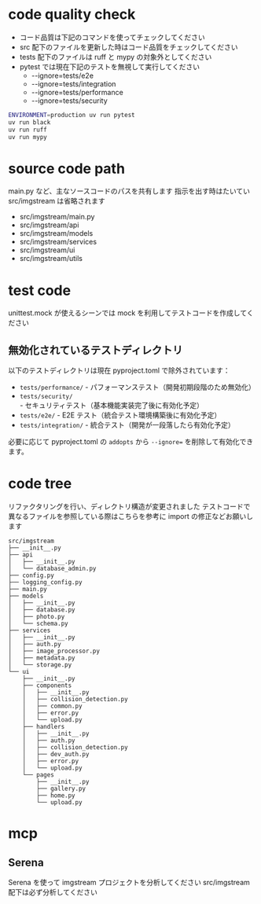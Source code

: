 # code quality check

- コード品質は下記のコマンドを使ってチェックしてください
- src 配下のファイルを更新した時はコード品質をチェックしてください
- tests 配下のファイルは ruff と mypy の対象外としてください
- pytest では現在下記のテストを無視して実行してください
  - --ignore=tests/e2e
  - --ignore=tests/integration
  - --ignore=tests/performance
  - --ignore=tests/security

```bash
ENVIRONMENT=production uv run pytest
uv run black
uv run ruff
uv run mypy
```

# source code path

main.py など、主なソースコードのパスを共有します
指示を出す時はたいてい src/imgstream は省略されます

- src/imgstream/main.py
- src/imgstream/api
- src/imgstream/models
- src/imgstream/services
- src/imgstream/ui
- src/imgstream/utils

# test code

unittest.mock が使えるシーンでは mock を利用してテストコードを作成してください

## 無効化されているテストディレクトリ

以下のテストディレクトリは現在 pyproject.toml で除外されています：

- `tests/performance/` - パフォーマンステスト（開発初期段階のため無効化）
- `tests/security/` - セキュリティテスト（基本機能実装完了後に有効化予定）
- `tests/e2e/` - E2E テスト（統合テスト環境構築後に有効化予定）
- `tests/integration/` - 統合テスト（開発が一段落したら有効化予定）

必要に応じて pyproject.toml の `addopts` から `--ignore=` を削除して有効化できます。

# code tree

リファクタリングを行い、ディレクトリ構造が変更されました
テストコードで異なるファイルを参照している際はこちらを参考に import の修正などお願いします

```
src/imgstream
├── __init__.py
├── api
│   ├── __init__.py
│   └── database_admin.py
├── config.py
├── logging_config.py
├── main.py
├── models
│   ├── __init__.py
│   ├── database.py
│   ├── photo.py
│   └── schema.py
├── services
│   ├── __init__.py
│   ├── auth.py
│   ├── image_processor.py
│   ├── metadata.py
│   └── storage.py
└── ui
    ├── __init__.py
    ├── components
    │   ├── __init__.py
    │   ├── collision_detection.py
    │   ├── common.py
    │   ├── error.py
    │   └── upload.py
    ├── handlers
    │   ├── __init__.py
    │   ├── auth.py
    │   ├── collision_detection.py
    │   ├── dev_auth.py
    │   ├── error.py
    │   └── upload.py
    └── pages
        ├── __init__.py
        ├── gallery.py
        ├── home.py
        └── upload.py
```

# mcp
## Serena
Serena を使って imgstream プロジェクトを分析してください
src/imgstream 配下は必ず分析してください
